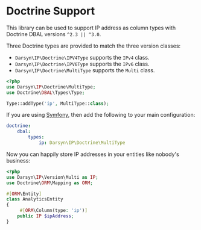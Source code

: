 # Doctrine Support

This library can be used to support IP address as column types with Doctrine
DBAL versions `^2.3 || ^3.0`.

Three Doctrine types are provided to match the three version classes:

- `Darsyn\IP\Doctrine\IPV4Type` supports the `IPv4` class.
- `Darsyn\IP\Doctrine\IPV6Type` supports the `IPv6` class.
- `Darsyn\IP\Doctrine\MultiType` supports the `Multi` class.

```php
<?php
use Darsyn\IP\Doctrine\MultiType;
use Doctrine\DBAL\Types\Type;

Type::addType('ip', MultiType::class);
```

If you are using [Symfony](http://symfony.com), then add the following to your main configuration:

```yaml
doctrine:
    dbal:
        types:
            ip: Darsyn\IP\Doctrine\MultiType
```

Now you can happily store IP addresses in your entities like nobody's business:

```php
<?php
use Darsyn\IP\Version\Multi as IP;
use Doctrine\ORM\Mapping as ORM;

#[ORM\Entity]
class AnalyticsEntity
{
     #[ORM\Column(type: 'ip')]
    public IP $ipAddress;
}
```
